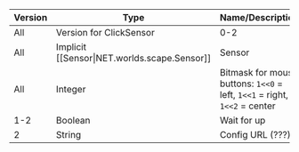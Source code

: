| Version | Type | Name/Description |
| --- | --- | --- |
| All | Version for ClickSensor | 0-2 |
| All | Implicit [[Sensor\|NET.worlds.scape.Sensor]] | Sensor |
| All | Integer | Bitmask for mouse buttons: `1<<0` = left, `1<<1` = right, `1<<2` = center |
| 1-2 | Boolean | Wait for up |
| 2 | String | Config URL (???) |
